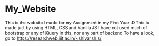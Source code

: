 # My_Website
This is the website I made for my Assignment in my First Year :D
This is made just by using HTML, CSS and Vanilla JS
I have not used much of bootstrap or any of jQuery in this, nor any part of backend
To have a look, go to https://researchweb.iiit.ac.in/~shivansh.s/
